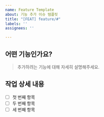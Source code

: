 ```yaml
---
name: Feature Template
about: 기능 추가 이슈 템플릿
title: "[FEAT] feature/#"
labels: ''
assignees: ''

---
```


## 어떤 기능인가요?
> 추가하려는 기능에 대해 자세히 설명해주세요.

## 작업 상세 내용
- [ ] 첫 번째 항목
- [ ] 두 번째 항목
- [ ] 세 번째 항목